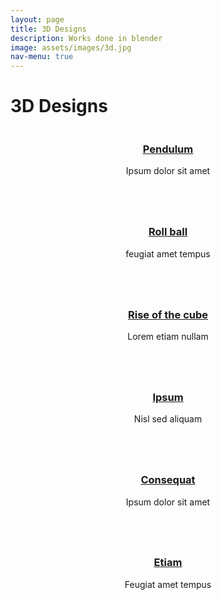```yaml
---
layout: page
title: 3D Designs
description: Works done in blender
image: assets/images/3d.jpg
nav-menu: true
---
```


<div id="main">
  <h1>3D Designs</h1>
  <section id="one" class="tiles">
            <article>
              <span class="image">
                <img src="images/pic01.jpg" alt="" />
              </span>
              <header class="major">
                <h3><a href="landing.html" class="link">Pendulum</a></h3>
                <p>Ipsum dolor sit amet</p>
              </header>
            </article>
            <article>
              <span class="image">
                <img src="images/pic02.jpg" alt="" />
              </span>
              <header class="major">
                <h3><a href="landing.html" class="link">Roll ball</a></h3>
                <p>feugiat amet tempus</p>
              </header>
            </article>
            <article>
              <span class="image">
                <img src="images/pic03.jpg" alt="" />
              </span>
              <header class="major">
                <h3><a href="landing.html" class="link">Rise of the cube</a></h3>
                <p>Lorem etiam nullam</p>
              </header>
            </article>
            <article>
              <span class="image">
                <img src="images/pic04.jpg" alt="" />
              </span>
              <header class="major">
                <h3><a href="landing.html" class="link">Ipsum</a></h3>
                <p>Nisl sed aliquam</p>
              </header>
            </article>
            <article>
              <span class="image">
                <img src="images/pic05.jpg" alt="" />
              </span>
              <header class="major">
                <h3><a href="landing.html" class="link">Consequat</a></h3>
                <p>Ipsum dolor sit amet</p>
              </header>
            </article>
            <article>
              <span class="image">
                <img src="images/pic06.jpg" alt="" />
              </span>
              <header class="major">
                <h3><a href="landing.html" class="link">Etiam</a></h3>
                <p>Feugiat amet tempus</p>
              </header>
            </article>
          </section>
  
  
  </div>
